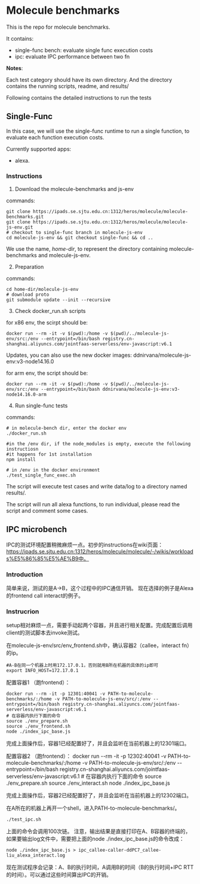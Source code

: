 # Molecule benchmarks

This is the repo for molecule benchmarks.

It contains:
- single-func bench: evaluate single func execution costs
- ipc: evaluate IPC performance between two fn


**Notes**:

Each test category should have its own directory.
And the directory contains the running scripts, readme, and results/




Following contains the detailed instructions to run the tests

## Single-Func

In this case, we will use the single-func runtime to run a single function, to evaluate each function execution costs.

Currently supported apps:
- alexa.

### Instructions

1. Download the molecule-benchmarks and js-env

commands:

	git clone https://ipads.se.sjtu.edu.cn:1312/heros/molecule/molecule-benchmarks.git
	git clone https://ipads.se.sjtu.edu.cn:1312/heros/molecule/molecule-js-env.git
	# checkout to single-func branch in molecule-js-env
	cd molecule-js-env && git checkout single-func && cd ..

We use the name, *home-dir*, to represent the directory containing molecule-benchmarks and molecule-js-env.

2. Preparation

commands:

	cd home-dir/molecule-js-env
	# download proto
	git submodule update --init --recursive

3. Check docker_run.sh scripts

for x86 env, the scirpt should be:

	docker run --rm -it -v $(pwd):/home -v $(pwd)/../molecule-js-env/src:/env --entrypoint=/bin/bash registry.cn-shanghai.aliyuncs.com/jointfaas-serverless/env-javascript:v6.1

Updates, you can also use the new docker images: ddnirvana/molecule-js-env:v3-node14.16.0

for arm env, the script should be:

	docker run --rm -it -v $(pwd):/home -v $(pwd)/../molecule-js-env/src:/env --entrypoint=/bin/bash ddnirvana/molecule-js-env:v3-node14.16.0-arm


4. Run single-func tests

commands:


	# in molecule-bench dir, enter the docker env
	./docker_run.sh

	#in the /env dir, if the node_modules is empty, execute the following instructiosn
	#it happens for 1st installation
	npm install

	# in /env in the docker environment
	./test_single_func_exec.sh

The script will execute test cases and write data/log to a directory named results/.

The script will run all alexa functions, to run individual, please read the script and comment some cases.





## IPC microbench

IPC的测试环境配置稍微麻烦一点。初步的instructions在wiki页面：https://ipads.se.sjtu.edu.cn:1312/heros/molecule/molecule/-/wikis/workloads%E5%86%85%E5%AE%B9中。

### Introduction

简单来说，测试的是A->B，这个过程中的IPC通信开销。
现在选择的例子是Alexa的frontend call interact的例子。


### Instrucrion

setup相对麻烦一点，需要手动起两个容器，并且进行相关配置。完成配置后调用client的测试脚本去invoke测试。

在molecule-js-env/src/env_frontend.sh中，确认容器2（callee，interact fn）的ip。

	#A-B在同一个机器上时用172.17.0.1，否则就用B所在机器的具体的ip即可
	export INFO_HOST=172.17.0.1


配置容器1 （跑frontend）：

	docker run --rm -it -p 12301:40041 -v PATH-to-molecule-benchmarks/:/home -v PATH-to-molecule-js-env/src/:/env --entrypoint=/bin/bash registry.cn-shanghai.aliyuncs.com/jointfaas-serverless/env-javascript:v6.1
	# 在容器内执行下面的命令
	source ./env_prepare.sh
	source ./env_frontend.sh
	node ./index_ipc_base.js

完成上面操作后，容器1已经配置好了，并且会监听在当前机器上的12301端口。

配置容器2 （跑frontend）：
	docker run --rm -it -p 12302:40041 -v PATH-to-molecule-benchmarks/:/home -v PATH-to-molecule-js-env/src/:/env --entrypoint=/bin/bash registry.cn-shanghai.aliyuncs.com/jointfaas-serverless/env-javascript:v6.1
	# 在容器内执行下面的命令
	source ./env_prepare.sh
	source ./env_interact.sh
	node ./index_ipc_base.js


完成上面操作后，容器2已经配置好了，并且会监听在当前机器上的12302端口。

在A所在的机器上再开一个shell，进入PATH-to-molecule-benchmarks/。

	./test_ipc.sh

上面的命令会调用100次链。
注意，输出结果是直接打印在A、B容器的终端的，如果要输出log文件中，需要把上面的node ./index_ipc_base.js的命令改成：

	node ./index_ipc_base.js > ipc_callee-caller-ddPC7_callee-liu_alexa_interact.log

现在测试程序会记录：A、B的执行时间，A调用B的时间（B的执行时间+IPC RTT的时间）。可以通过这些时间算出IPC的开销。





